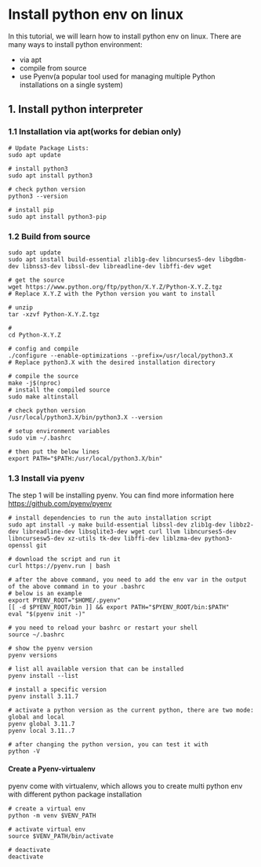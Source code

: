# Install python env on linux

In this tutorial, we will learn how to install python env on linux. There are many ways to install python environment:
- via apt
- compile from source
- use Pyenv(a popular tool used for managing multiple Python installations on a single system)

## 1. Install python interpreter

### 1.1 Installation via apt(works for debian only)

```shell
# Update Package Lists:
sudo apt update

# install python3
sudo apt install python3

# check python version
python3 --version

# install pip
sudo apt install python3-pip

```

### 1.2 Build from source

```shell
sudo apt update
sudo apt install build-essential zlib1g-dev libncurses5-dev libgdbm-dev libnss3-dev libssl-dev libreadline-dev libffi-dev wget

# get the source
wget https://www.python.org/ftp/python/X.Y.Z/Python-X.Y.Z.tgz
# Replace X.Y.Z with the Python version you want to install

# unzip
tar -xzvf Python-X.Y.Z.tgz

#
cd Python-X.Y.Z

# config and compile
./configure --enable-optimizations --prefix=/usr/local/python3.X
# Replace python3.X with the desired installation directory

# compile the source
make -j$(nproc)
# install the compiled source
sudo make altinstall

# check python version
/usr/local/python3.X/bin/python3.X --version

# setup environment variables
sudo vim ~/.bashrc

# then put the below lines
export PATH="$PATH:/usr/local/python3.X/bin"
```

### 1.3 Install via pyenv

The step 1 will be installing pyenv. You can find more information here https://github.com/pyenv/pyenv

```shell
# install dependencies to run the auto installation script
sudo apt install -y make build-essential libssl-dev zlib1g-dev libbz2-dev libreadline-dev libsqlite3-dev wget curl llvm libncurses5-dev libncursesw5-dev xz-utils tk-dev libffi-dev liblzma-dev python3-openssl git 

# download the script and run it
curl https://pyenv.run | bash

# after the above command, you need to add the env var in the output of the above command in to your .bashrc
# below is an example
export PYENV_ROOT="$HOME/.pyenv"
[[ -d $PYENV_ROOT/bin ]] && export PATH="$PYENV_ROOT/bin:$PATH"
eval "$(pyenv init -)"

# you need to reload your bashrc or restart your shell
source ~/.bashrc

# show the pyenv version
pyenv versions

# list all available version that can be installed  
pyenv install --list

# install a specific version
pyenv install 3.11.7 

# activate a python version as the current python, there are two mode: global and local
pyenv global 3.11.7
pyenv local 3.11..7

# after changing the python version, you can test it with
python -V
```

#### Create a Pyenv-virtualenv

pyenv come with virtualenv, which allows you to create multi python env with different python package installation

```shell
# create a virtual env
python -m venv $VENV_PATH

# activate virtual env
source $VENV_PATH/bin/activate

# deactivate
deactivate
```